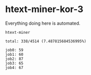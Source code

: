 # htext-miner-kor-3

Everything doing here is automated.

```
htext-miner

total: 338/4514 (7.487815684536995%)

job0: 59
job1: 60
job2: 87
job3: 65
job4: 67
```